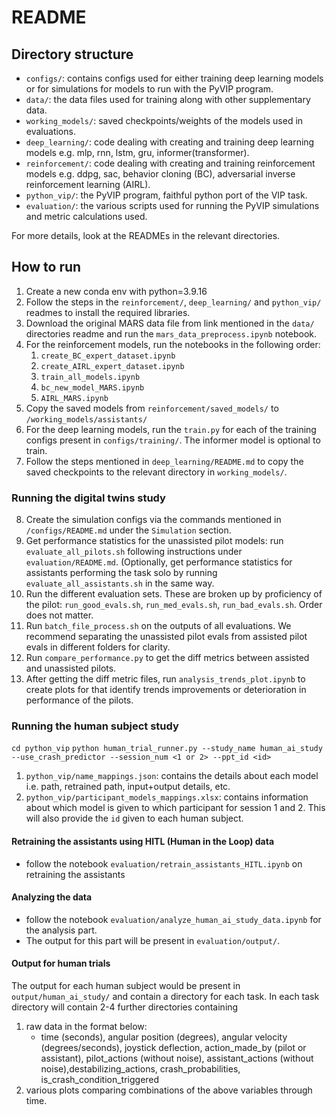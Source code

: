 # README

## Directory structure

* `configs/`: contains configs used for either training deep learning models or for simulations for models to run with the PyVIP program. 
* `data/`: the data files used for training along with other supplementary data.
* `working_models/`: saved checkpoints/weights of the models used in evaluations.
* `deep_learning/`: code dealing with creating and training deep learning models e.g. mlp, rnn, lstm, gru, informer(transformer).
* `reinforcement/`: code dealing with creating and training reinforcement models e.g. ddpg, sac, behavior cloning (BC), adversarial inverse reinforcement learning (AIRL). 
* `python_vip/`: the PyVIP program, faithful python port of the VIP task. 
* `evaluation/`: the various scripts used for running the PyVIP simulations and metric calculations used. 

For more details, look at the READMEs in the relevant directories.  

## How to run

1. Create a new conda env with python=3.9.16
2. Follow the steps in the `reinforcement/`, `deep_learning/` and `python_vip/` readmes to install the required libraries.
3. Download the original MARS data file from link mentioned in the `data/` directories readme and run the `mars_data_preprocess.ipynb` notebook. 
4. For the reinforcement models, run the notebooks in the following order:
    1. `create_BC_expert_dataset.ipynb`
    2. `create_AIRL_expert_dataset.ipynb`
    3. `train_all_models.ipynb`
    4. `bc_new_model_MARS.ipynb`
    5. `AIRL_MARS.ipynb`
5. Copy the saved models from `reinforcement/saved_models/` to `/working_models/assistants/`
6. For the deep learning models, run the `train.py` for each of the training configs present in `configs/training/`. The informer model is optional to train. 
7. Follow the steps mentioned in `deep_learning/README.md` to copy the saved checkpoints to the relevant directory in `working_models/`.

### Running the digital twins study
8. Create the simulation configs via the commands mentioned in `/configs/README.md` under the `Simulation` section.
9. Get performance statistics for the unassisted pilot models: run `evaluate_all_pilots.sh` following instructions under `evaluation/README.md`. (Optionally, get performance statistics for assistants performing the task solo by running `evaluate_all_assistants.sh` in the same way.
10. Run the different evaluation sets.  These are broken up by proficiency of the pilot: `run_good_evals.sh`, `run_med_evals.sh`, `run_bad_evals.sh`. Order does not matter.
11. Run `batch_file_process.sh` on the outputs of all evaluations. We recommend separating the unassisted pilot evals from assisted pilot evals in different folders for clarity.
12. Run `compare_performance.py` to get the diff metrics between assisted and unassisted pilots.
13. After getting the diff metric files, run `analysis_trends_plot.ipynb` to create plots for that identify trends improvements or deterioration in performance of the pilots.

### Running the human subject study

`cd python_vip` 
`python human_trial_runner.py --study_name human_ai_study --use_crash_predictor --session_num <1 or 2> --ppt_id <id>`

1. `python_vip/name_mappings.json`: contains the details about each model i.e. path, retrained path, input+output details, etc.
2. `python_vip/participant_models_mappings.xlsx`: contains information about which model is given to which participant for session 1 and 2. This will also provide the `id` given to each human subject.

#### Retraining the assistants using HITL (Human in the Loop) data

* follow the notebook `evaluation/retrain_assistants_HITL.ipynb` on retraining the assistants

#### Analyzing the data

* follow the notebook `evaluation/analyze_human_ai_study_data.ipynb` for the analysis part. 
* The output for this part will be present in `evaluation/output/`. 

#### Output for human trials

The output for each human subject would be present in `output/human_ai_study/` and contain a directory for each task. In each task directory will contain 2-4 further directories containing 
1. raw data in the format below:
    * time (seconds), angular position (degrees), angular velocity (degrees/seconds), joystick deflection, action_made_by (pilot or assistant), pilot_actions (without noise), assistant_actions (without noise),destabilizing_actions, crash_probabilities, is_crash_condition_triggered
2. various plots comparing combinations of the above variables through time. 
